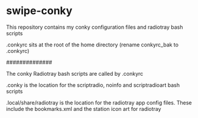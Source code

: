 # swipe-conky

This repository contains my conky configuration files and radiotray bash scripts

.conkyrc sits at the root of the home directory (rename conkyrc_bak to .conkyrc)

##############

The conky Radiotray bash scripts are called by .conkyrc

.conky is the location for the scriptradio, noinfo and scriptradioart bash scripts

.local/share/radiotray is the location for the radiotray app config files. These include the bookmarks.xml and the station icon art for radiotray

